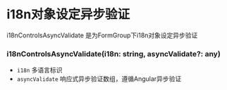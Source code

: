 # i18n对象设定异步验证

i18nControlsAsyncValidate 是为FormGroup下i18n对象设定异步验证

### i18nControlsAsyncValidate(i18n: string, asyncValidate?: any)

- `i18n` 多语言标识
- `asyncValidate` 响应式异步验证数组，遵循Angular异步验证